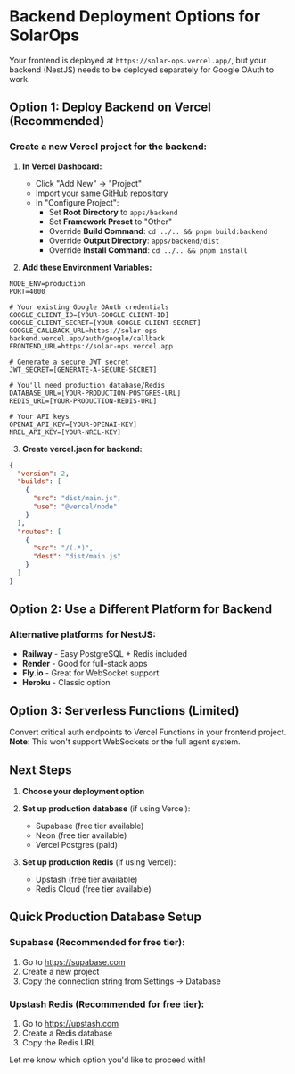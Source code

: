 # Backend Deployment Options for SolarOps

Your frontend is deployed at `https://solar-ops.vercel.app/`, but your backend (NestJS) needs to be deployed separately for Google OAuth to work.

## Option 1: Deploy Backend on Vercel (Recommended)

### Create a new Vercel project for the backend:

1. **In Vercel Dashboard:**
   - Click "Add New" → "Project"
   - Import your same GitHub repository
   - In "Configure Project":
     - Set **Root Directory** to `apps/backend`
     - Set **Framework Preset** to "Other"
     - Override **Build Command**: `cd ../.. && pnpm build:backend`
     - Override **Output Directory**: `apps/backend/dist`
     - Override **Install Command**: `cd ../.. && pnpm install`

2. **Add these Environment Variables:**
```env
NODE_ENV=production
PORT=4000

# Your existing Google OAuth credentials
GOOGLE_CLIENT_ID=[YOUR-GOOGLE-CLIENT-ID]
GOOGLE_CLIENT_SECRET=[YOUR-GOOGLE-CLIENT-SECRET]
GOOGLE_CALLBACK_URL=https://solar-ops-backend.vercel.app/auth/google/callback
FRONTEND_URL=https://solar-ops.vercel.app

# Generate a secure JWT secret
JWT_SECRET=[GENERATE-A-SECURE-SECRET]

# You'll need production database/Redis
DATABASE_URL=[YOUR-PRODUCTION-POSTGRES-URL]
REDIS_URL=[YOUR-PRODUCTION-REDIS-URL]

# Your API keys
OPENAI_API_KEY=[YOUR-OPENAI-KEY]
NREL_API_KEY=[YOUR-NREL-KEY]
```

3. **Create vercel.json for backend:**
```json
{
  "version": 2,
  "builds": [
    {
      "src": "dist/main.js",
      "use": "@vercel/node"
    }
  ],
  "routes": [
    {
      "src": "/(.*)",
      "dest": "dist/main.js"
    }
  ]
}
```

## Option 2: Use a Different Platform for Backend

### Alternative platforms for NestJS:
- **Railway** - Easy PostgreSQL + Redis included
- **Render** - Good for full-stack apps
- **Fly.io** - Great for WebSocket support
- **Heroku** - Classic option

## Option 3: Serverless Functions (Limited)

Convert critical auth endpoints to Vercel Functions in your frontend project.
**Note**: This won't support WebSockets or the full agent system.

## Next Steps

1. **Choose your deployment option**
2. **Set up production database** (if using Vercel):
   - Supabase (free tier available)
   - Neon (free tier available)
   - Vercel Postgres (paid)

3. **Set up production Redis** (if using Vercel):
   - Upstash (free tier available)
   - Redis Cloud (free tier available)

## Quick Production Database Setup

### Supabase (Recommended for free tier):
1. Go to https://supabase.com
2. Create a new project
3. Copy the connection string from Settings → Database

### Upstash Redis (Recommended for free tier):
1. Go to https://upstash.com
2. Create a Redis database
3. Copy the Redis URL

Let me know which option you'd like to proceed with!